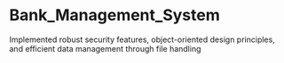 # Bank_Management_System
 Implemented robust security features, object-oriented design principles, and efficient data management through file handling
